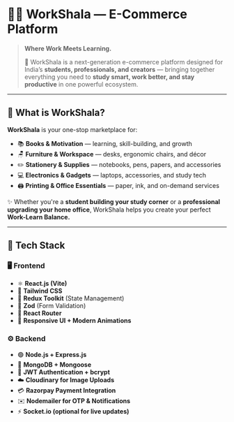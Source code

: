 # 🧠💼 WorkShala — E-Commerce Platform

> **Where Work Meets Learning.**
>
> 🚀 WorkShala is a next-generation e-commerce platform designed for India’s **students, professionals, and creators** — bringing together everything you need to **study smart, work better, and stay productive** in one powerful ecosystem.

---

## 🌟 What is WorkShala?

**WorkShala** is your one-stop marketplace for:
- 📚 **Books & Motivation** — learning, skill-building, and growth  
- 🪑 **Furniture & Workspace** — desks, ergonomic chairs, and décor  
- ✏️ **Stationery & Supplies** — notebooks, pens, papers, and accessories  
- 💻 **Electronics & Gadgets** — laptops, accessories, and study tech  
- 🖨️ **Printing & Office Essentials** — paper, ink, and on-demand services  

✨ Whether you're a **student building your study corner** or a **professional upgrading your home office**, WorkShala helps you create your perfect **Work-Learn Balance.**

---

## 🧩 Tech Stack

### 🖥️ Frontend
- ⚛️ **React.js (Vite)**
- 🎨 **Tailwind CSS**
- 🔄 **Redux Toolkit** (State Management)
- 🔐 **Zod** (Form Validation)
- 🧭 **React Router**
- 📱 **Responsive UI + Modern Animations**

### ⚙️ Backend
- 🟢 **Node.js + Express.js**
- 🍃 **MongoDB + Mongoose**
- 🔑 **JWT Authentication + bcrypt**
- ☁️ **Cloudinary for Image Uploads**
- 💳 **Razorpay Payment Integration**
- ✉️ **Nodemailer for OTP & Notifications**
- ⚡ **Socket.io (optional for live updates)**


